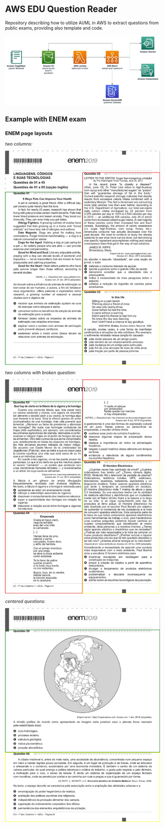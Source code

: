 # AWS EDU Question Reader

Repository describing how to utilize AI/ML in AWS to extract questions from public exams, providing also template and code.

![Architecture](images/architecture.jpg)

## Example with ENEM exam

### ENEM page layouts

*two columns:*

![Style 01](images/page_type_1.jpg)

*two columns with broken question:*

![Style 02](images/page_type_2.jpg)

*centered questions:*

![Style 03](images/page_type_3.jpg)
